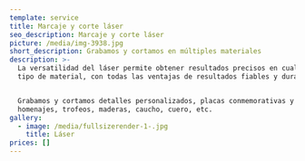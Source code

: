 ```yaml
---
template: service
title: Marcaje y corte láser
seo_description: Marcaje y corte láser
picture: /media/img-3938.jpg
short_description: Grabamos y cortamos en múltiples materiales
description: >-
  La versatilidad del láser permite obtener resultados precisos en cualquier
  tipo de material, con todas las ventajas de resultados fiables y duraderos.


  Grabamos y cortamos detalles personalizados, placas conmemorativas y de
  homenajes, trofeos, maderas, caucho, cuero, etc.
gallery:
  - image: /media/fullsizerender-1-.jpg
    title: Láser
prices: []
---
```


